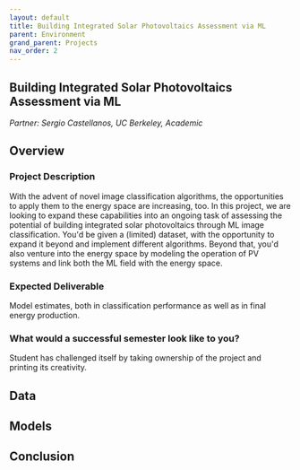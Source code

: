 ```yaml
---
layout: default
title: Building Integrated Solar Photovoltaics Assessment via ML
parent: Environment
grand_parent: Projects 
nav_order: 2
---
```


## Building Integrated Solar Photovoltaics Assessment via ML
*Partner: Sergio Castellanos, UC Berkeley, Academic*

## Overview
### Project Description
With the advent of novel image classification algorithms, the opportunities to apply them to the energy space are increasing, too. In this project, we are looking to expand these capabilities into an ongoing task of assessing the potential of building integrated solar photovoltaics through ML image classification. You'd be given a (limited) dataset, with the opportunity to expand it beyond and implement different algorithms. Beyond that, you'd also venture into the energy space by modeling the operation of PV systems and link both the ML field with the energy space.
### Expected Deliverable
Model estimates, both in classification performance as well as in final energy production. 
### What would a successful semester look like to you?
Student has challenged itself by taking ownership of the project and printing its creativity.

## Data

## Models

## Conclusion


```python

```
